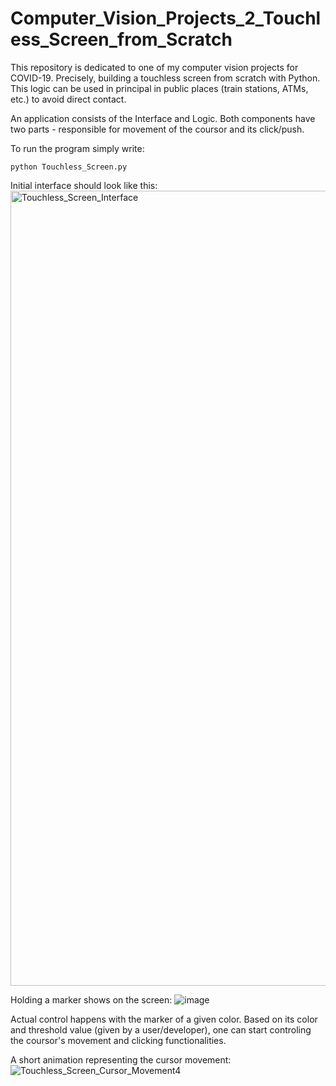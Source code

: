 # Computer_Vision_Projects_2_Touchless_Screen_from_Scratch
This repository is dedicated to one of my computer vision projects for COVID-19. Precisely, building a touchless screen from scratch with Python. This logic can be used in principal in public places (train stations, ATMs, etc.) to avoid direct contact.


An application consists of the Interface and Logic. Both components have two parts - responsible for movement of the coursor and its click/push. 

To run the program simply write:
```
python Touchless_Screen.py
```

Initial interface should look like this:
<img width="1272" alt="Touchless_Screen_Interface" src="https://user-images.githubusercontent.com/18334850/124047314-35b22300-da14-11eb-8541-6e011dd8cacb.png">

Holding a marker shows on the screen:
![image](https://user-images.githubusercontent.com/18334850/124361233-4a6a0300-dc2e-11eb-9cb4-24f0223c3a15.png)


Actual control happens with the marker of a given color. Based on its color and threshold value (given by a user/developer), one can start controling the coursor's movement and clicking functionalities. 

A short animation representing the cursor movement:
![Touchless_Screen_Cursor_Movement4](https://user-images.githubusercontent.com/18334850/124370691-b07c7780-dc7a-11eb-8a1f-1263744af035.gif)

